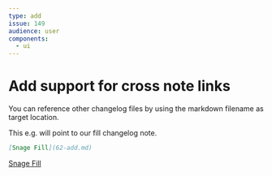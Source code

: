 ```yaml
---
type: add
issue: 149
audience: user
components:
  - ui
---
```

# Add support for cross note links

You can reference other changelog files by using the markdown filename as target location.

This e.g. will point to our fill changelog note.
```markdown
[Snage Fill](62-add.md)
```
[Snage Fill](62-add.md)
